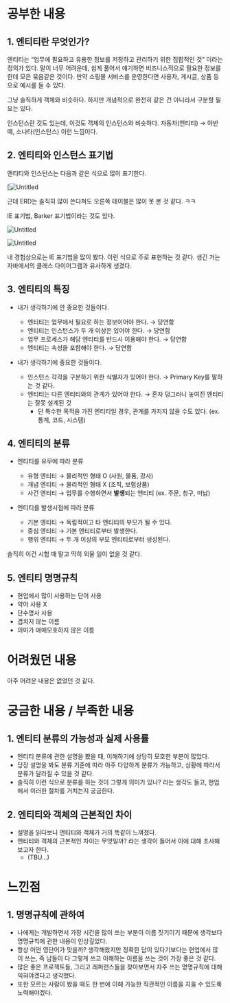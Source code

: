 # 공부한 내용



## 1. 엔티티란 무엇인가?

엔티티는 “업무에 필요하고 유용한 정보를 저장하고 관리하기 위한 집합적인 것” 이라는 정의가 있다. 말이 너무 어려운데, 쉽게 풀어서 얘기하면 비즈니스적으로 필요한 정보를 한데 모은 묶음같은 것이다. 만약 쇼핑몰 서비스를 운영한다면 사용자, 게시글, 상품 등으로 예시를 들 수 있다.

그냥 솔직하게 객체와 비슷하다. 하지만 개념적으로 완전히 같은 건 아니라서 구분할 필요는 있다.

인스턴스란 것도 있는데, 이것도 객체의 인스턴스와 비슷하다. 자동차(엔티티) → 아반떼, 소나타(인스턴스) 이런 느낌이다.


## 2. 엔티티와 인스턴스 표기법

엔티티와 인스턴스는 다음과 같은 식으로 많이 표기한다.

[![Untitled](https://file.notion.so/f/f/5486ac02-837a-4340-b853-a8cd7b03f65f/fd5cf61c-8771-4922-94ea-2c7661b44869/Untitled.png?id=2948edaa-e610-4561-8802-760e92fa7a34&table=block&spaceId=5486ac02-837a-4340-b853-a8cd7b03f65f&expirationTimestamp=1707991200000&signature=Fnwnq1VBb0oFviXvA-hXCZBWnIraENj-vhajL5eTAVE&downloadName=Untitled.png)

근데 ERD는 솔직히 많이 쓴다쳐도 오른쪽 테이블은 많이 못 본 것 같다. ㅋㅋ

IE 표기법, Barker 표기법이라는 것도 있다.

![Untitled](https://file.notion.so/f/f/5486ac02-837a-4340-b853-a8cd7b03f65f/89156750-2817-43ee-8657-4150c0a2ac68/Untitled.png?id=60793e26-9c57-4eca-84d7-45e1cbe09699&table=block&spaceId=5486ac02-837a-4340-b853-a8cd7b03f65f&expirationTimestamp=1707991200000&signature=LdrCQd0FafgKtBaIpB3szX7fgfyJTTA-taeVT8-6-x4&downloadName=Untitled.png)

![Untitled](https://file.notion.so/f/f/5486ac02-837a-4340-b853-a8cd7b03f65f/eb9de953-53f6-483c-8292-4bf20c206b7d/Untitled.png?id=c5c7a78a-9b76-4ded-932c-906a15680136&table=block&spaceId=5486ac02-837a-4340-b853-a8cd7b03f65f&expirationTimestamp=1707991200000&signature=93JJ6PiJMq85LV7sVwnhq_m7sgfKdcgBBWK8OkPfdMU&downloadName=Untitled.png)

내 경험상으로는 IE 표기법을 많이 봤다. 이런 식으로 주로 표현하는 것 같다. 생긴 거는 자바에서의 클래스 다이어그램과 유사하게 생겼다.


## 3. 엔티티의 특징

- 내가 생각하기에 안 중요한 것들이다.
    - 엔티티는 업무에서 필요로 하는 정보이어야 한다. → 당연함
    - 엔티티는 인스턴스가 두 개 이상은 있어야 한다. → 당연함
    - 업무 프로세스가 해당 엔티티를 반드시 이용해야 한다. → 당연함
    - 엔티티는 속성을 포함해야 한다. → 당연함

- 내가 생각하기에 중요한 것들이다.
    - 인스턴스 각각을 구분하기 위한 식별자가 있어야 한다. → Primary Key를 말하는 것 같다.
    - 엔티티는 다른 엔티티와의 관계가 있어야 한다. → 혼자 덩그러니 놓여진 엔티티는 잘못 설계된 것
        - 단 특수한 목적을 가진 엔티티일 경우, 관계를 가지지 않을 수도 있다. (ex. 통계, 코드, 시스템)
     

## 4. 엔티티의 분류

- 엔티티를 유무에 따라 분류
    - 유형 엔티티 → 물리적인 형태 O (사원, 물품, 강사)
    - 개념 엔티티 → 물리적인 형태 X (조직, 보험상품)
    - 사건 엔티티 → 업무를 수행하면서 **발생**되는 엔티티 (ex. 주문, 청구, 미납)

- 엔티티를 발생시점에 따라 분류
    - 기본 엔티티 → 독립적이고 타 엔티티의 부모가 될 수 있다.
    - 중심 엔티티 → 기본 엔티티로부터 발생한다.
    - 행위 엔티티 → 두 개 이상의 부모 엔티티로부터 생성된다.

솔직히 이건 시험 때 말고 딱히 외울 일이 없을 것 같다.


## 5. 엔티티 명명규칙

- 현업에서 많이 사용하는 단어 사용
- 약어 사용 X
- 단수명사 사용
- 겹치지 않는 이름
- 의미가 애매모호하지 않은 이름


# 어려웠던 내용

아주 어려운 내용은 없었던 것 같다.


# 궁금한 내용 / 부족한 내용



## 1. 엔티티 분류의 가능성과 실제 사용률

- 엔티티 분류에 관한 설명을 봤을 때, 이해하기에 상당히 모호한 부분이 많았다.
- 당장 설명을 봐도 분류 기준에 따라 아주 다양하게 분류가 가능하고, 상황에 따라서 분류가 달라질 수 있을 것 같다.
- 솔직히 이런 식으로 분류를 하는 것이 그렇게 의미가 있나? 라는 생각도 들고, 현업에서 이러한 절차를 거치는지 궁금한다.


## 2. 엔티티와 객체의 근본적인 차이

- 설명을 읽다보니 엔티티와 객체가 거의 똑같이 느껴졌다.
- 엔티티와 객체의 근본적인 차이는 무엇일까? 라는 생각이 들어서 이에 대해 조사해보고자 한다.
    - (TBU…)


# 느낀점


## 1. 명명규칙에 관하여

- 나에게는 개발하면서 가장 시간을 많이 쓰는 부분이 이름 짓기이기 때문에 생각보다 명명규칙에 관한 내용이 인상깊었다.
- 항상 어떤 영단어가 맞을까? 생각해왔지만 정확한 답이 있다기보다는 현업에서 많이 쓰는, 즉 남들이 다 그렇게 쓰고 이해하는 이름을 쓰는 것이 가장 좋은 것 같다.
- 많은 좋은 프로젝트들, 그리고 레퍼런스들을 찾아보면서 자주 쓰는 명명규칙에 대해 익혀야겠다고 생각했다.
- 또한 모르는 사람이 봤을 때도 한 번에 이해 가능한 직관적인 이름을 지을 수 있도록 노력해야겠다.
